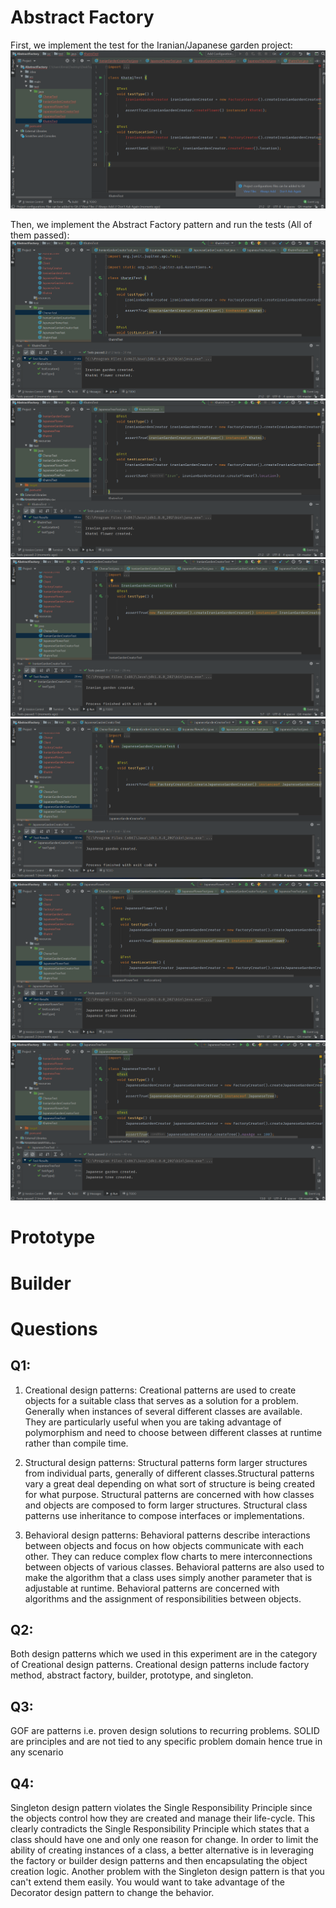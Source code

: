 # Abstract Factory 

First, we implement the test for the Iranian/Japanese garden project: 
![](screenshots/testabs.png)

Then, we implement the Abstract Factory pattern and run the tests (All of them passed): 
![](screenshots/chenartest.png)
![](screenshots/khatmitest.png)
![](screenshots/irgardencreator.png)
![](screenshots/japgardencreator.png)
![](screenshots/japftest.png)
![](screenshots/japtreetest.png)

# Prototype

# Builder

# Questions

## Q1:
1. Creational design patterns: Creational patterns are used to create objects for a suitable class that serves as a solution for a problem. Generally when instances of several different classes are available. They are particularly useful when you are taking advantage of polymorphism and need to choose between different classes at runtime rather than compile time.

2. Structural design patterns: Structural patterns form larger structures from individual parts, generally of different classes.Structural patterns vary a great deal depending on what sort of structure is being created for what purpose. Structural patterns are concerned with how classes and objects are composed to form larger structures. Structural class patterns use inheritance to compose interfaces or implementations. 

3. Behavioral design patterns: Behavioral patterns describe interactions between objects and focus on how objects communicate with each other. They can reduce complex flow charts to mere interconnections between objects of various classes. Behavioral patterns are also used to make the algorithm that a class uses simply another parameter that is adjustable at runtime. Behavioral patterns are concerned with algorithms and the assignment of responsibilities between objects.


## Q2:
Both design patterns which we used in this experiment are in the category of Creational design patterns. Creational design patterns include factory method, abstract factory, builder, prototype, and singleton.

## Q3: 
GOF are patterns i.e. proven design solutions to recurring problems. SOLID are principles and are not tied to any specific problem domain hence true in any scenario

## Q4: 
Singleton design pattern violates the Single Responsibility Principle since the objects control how they are created and manage their life-cycle. This clearly contradicts the Single Responsibility Principle which states that a class should have one and only one reason for change. In order to limit the ability of creating instances of a class, a better alternative is in leveraging the factory or builder design patterns and then encapsulating the object creation logic. Another problem with the Singleton design pattern is that you can't extend them easily. You would want to take advantage of the Decorator design pattern to change the behavior.
